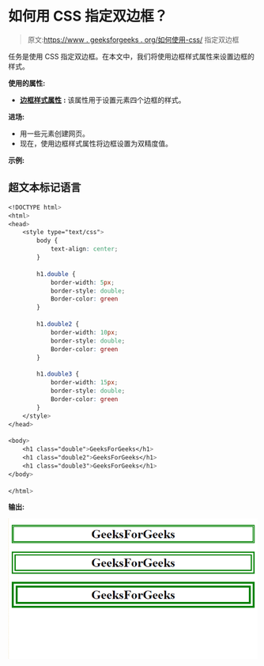 # 如何用 CSS 指定双边框？

> 原文:[https://www . geeksforgeeks . org/如何使用-css/](https://www.geeksforgeeks.org/how-to-specify-the-double-border-using-css/) 指定双边框

任务是使用 CSS 指定双边框。在本文中，我们将使用边框样式属性来设置边框的样式。

**使用的属性:**

*   [**边框样式属性**](https://www.geeksforgeeks.org/css-border-style-property/) **:** 该属性用于设置元素四个边框的样式。

**进场:**

*   用一些元素创建网页。
*   现在，使用边框样式属性将边框设置为双精度值。

**示例:**

## 超文本标记语言

```css
<!DOCTYPE html>
<html>
<head>
    <style type="text/css">
        body {
            text-align: center;
        }

        h1.double {
            border-width: 5px;
            border-style: double;
            Border-color: green
        }

        h1.double2 {
            border-width: 10px;
            border-style: double;
            Border-color: green
        }

        h1.double3 {
            border-width: 15px;
            border-style: double;
            Border-color: green
        }
    </style>
</head>

<body>
    <h1 class="double">GeeksForGeeks</h1>
    <h1 class="double2">GeeksForGeeks</h1>
    <h1 class="double3">GeeksForGeeks</h1>
</body>

</html>
```

**输出:**

![](img/c930b8f40816ed288192db62a72e7898.png)